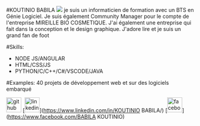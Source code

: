 #KOUTINIO BABILA
![](https://arturssmirnovs.github.io/github-profile-readme-generator/images/banner.png)
je suis un informaticien de formation avec un BTS en Génie Logiciel. Je suis également Community Manager pour le compte de l'entreprise MIREILLE BIO COSMETIQUE. J'ai également une entreprise qui fait dans la conception et le design graphique. J'adore lire et je suis un grand fan de foot

#Skills: 
- NODE JS/ANGULAR
- HTML/CSS/JS
- PYTHON/C/C++/C#/VSCODE/JAVA

#Examples:
40 projets de développement web et sur des logiciels embarqué  


[<img src='https://cdn.jsdelivr.net/npm/simple-icons@3.0.1/icons/github.svg' alt='github' height='40'>](https://github.com/KOUTINIO-BABILA)  [<img src='https://cdn.jsdelivr.net/npm/simple-icons@3.0.1/icons/linkedin.svg' alt='linkedin' height='40'>](https://www.linkedin.com/in/KOUTINIO BABILA/)  [<img src='https://cdn.jsdelivr.net/npm/simple-icons@3.0.1/icons/facebook.svg' alt='facebook' height='40'>](https://www.facebook.com/BABILA KOUTINIO)  

